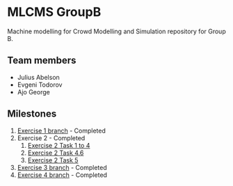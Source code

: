 # MLCMS GroupB

Machine modelling for Crowd Modelling and Simulation repository for Group B. 

## Team members
- Julius Abelson
- Evgeni Todorov 
- Ajo George

## Milestones

1. [Exercise 1 branch](https://gitlab.lrz.de/etodorov/MLCMS_GroupB/-/tags/Exercise1_submission) - Completed
1. Exercise 2 - Completed
    1. [Exercise 2 Task 1 to 4](https://gitlab.lrz.de/etodorov/MLCMS_GroupB/-/releases/Exercise2_submission_Task1to4)
    1. [Exercise 2 Task 4.6](https://gitlab.lrz.de/etodorov/MLCMS_GroupB/-/releases/Exercise2_submission_Task4.6)
    1. [Exercise 2 Task 5](https://gitlab.lrz.de/etodorov/MLCMS_GroupB/-/releases/Exercise2_submission_Task5)
1. [Exercise 3 branch](https://gitlab.lrz.de/etodorov/MLCMS_GroupB/-/releases/Exercise3_submission) - Completed
1. [Exercise 4 branch](https://gitlab.lrz.de/etodorov/MLCMS_GroupB/-/releases#Exercise4_submission) - Completed
